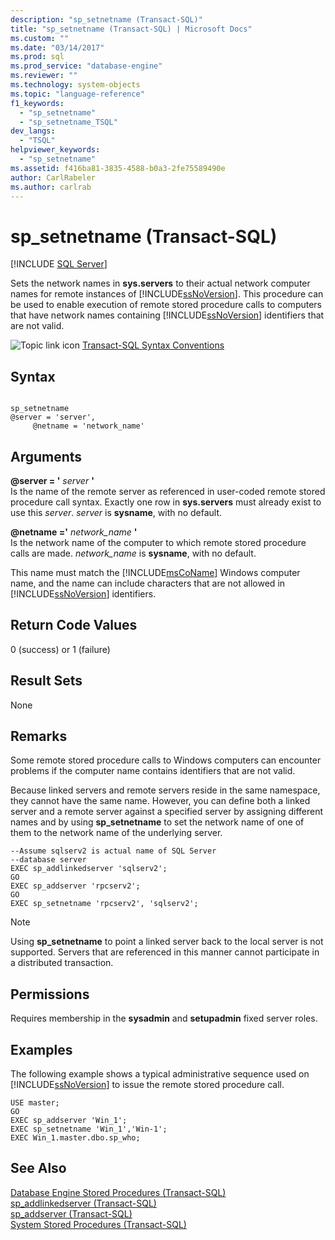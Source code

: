 ```yaml
---
description: "sp_setnetname (Transact-SQL)"
title: "sp_setnetname (Transact-SQL) | Microsoft Docs"
ms.custom: ""
ms.date: "03/14/2017"
ms.prod: sql
ms.prod_service: "database-engine"
ms.reviewer: ""
ms.technology: system-objects
ms.topic: "language-reference"
f1_keywords: 
  - "sp_setnetname"
  - "sp_setnetname_TSQL"
dev_langs: 
  - "TSQL"
helpviewer_keywords: 
  - "sp_setnetname"
ms.assetid: f416ba81-3835-4588-b0a3-2fe75589490e
author: CarlRabeler
ms.author: carlrab
---
```

# sp_setnetname (Transact-SQL)
[!INCLUDE [SQL Server](../../includes/applies-to-version/sqlserver.md)]

  Sets the network names in **sys.servers** to their actual network computer names for remote instances of [!INCLUDE[ssNoVersion](../../includes/ssnoversion-md.md)]. This procedure can be used to enable execution of remote stored procedure calls to computers that have network names containing [!INCLUDE[ssNoVersion](../../includes/ssnoversion-md.md)] identifiers that are not valid.  
  
 ![Topic link icon](../../database-engine/configure-windows/media/topic-link.gif "Topic link icon") [Transact-SQL Syntax Conventions](../../t-sql/language-elements/transact-sql-syntax-conventions-transact-sql.md)  
  
## Syntax  
  
```  
  
sp_setnetname  
@server = 'server',   
     @netname = 'network_name'  
```  
  
## Arguments  
 **@server = '** *server* **'**  
 Is the name of the remote server as referenced in user-coded remote stored procedure call syntax. Exactly one row in **sys.servers** must already exist to use this *server*. *server* is **sysname**, with no default.  
  
 **@netname ='** *network_name* **'**  
 Is the network name of the computer to which remote stored procedure calls are made. *network_name* is **sysname**, with no default.  
  
 This name must match the [!INCLUDE[msCoName](../../includes/msconame-md.md)] Windows computer name, and the name can include characters that are not allowed in [!INCLUDE[ssNoVersion](../../includes/ssnoversion-md.md)] identifiers.  
  
## Return Code Values  
 0 (success) or 1 (failure)  
  
## Result Sets  
 None  
  
## Remarks  
 Some remote stored procedure calls to Windows computers can encounter problems if the computer name contains identifiers that are not valid.  
  
 Because linked servers and remote servers reside in the same namespace, they cannot have the same name. However, you can define both a linked server and a remote server against a specified server by assigning different names and by using **sp_setnetname** to set the network name of one of them to the network name of the underlying server.  
  
```  
--Assume sqlserv2 is actual name of SQL Server   
--database server  
EXEC sp_addlinkedserver 'sqlserv2';  
GO  
EXEC sp_addserver 'rpcserv2';  
GO  
EXEC sp_setnetname 'rpcserv2', 'sqlserv2';  
```  
  
> [!NOTE]  
>  Using **sp_setnetname** to point a linked server back to the local server is not supported. Servers that are referenced in this manner cannot participate in a distributed transaction.  
  
## Permissions  
 Requires membership in the **sysadmin** and **setupadmin** fixed server roles.  
  
## Examples  
 The following example shows a typical administrative sequence used on [!INCLUDE[ssNoVersion](../../includes/ssnoversion-md.md)] to issue the remote stored procedure call.  
  
```  
USE master;  
GO  
EXEC sp_addserver 'Win_1';  
EXEC sp_setnetname 'Win_1','Win-1';  
EXEC Win_1.master.dbo.sp_who;  
```  
  
## See Also  
 [Database Engine Stored Procedures &#40;Transact-SQL&#41;](../../relational-databases/system-stored-procedures/database-engine-stored-procedures-transact-sql.md)   
 [sp_addlinkedserver &#40;Transact-SQL&#41;](../../relational-databases/system-stored-procedures/sp-addlinkedserver-transact-sql.md)   
 [sp_addserver &#40;Transact-SQL&#41;](../../relational-databases/system-stored-procedures/sp-addserver-transact-sql.md)   
 [System Stored Procedures &#40;Transact-SQL&#41;](../../relational-databases/system-stored-procedures/system-stored-procedures-transact-sql.md)  
  
  
